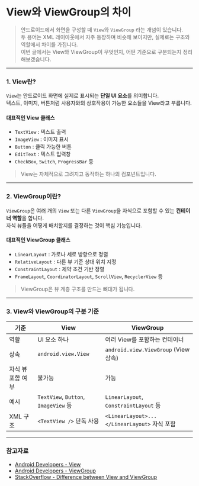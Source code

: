 # View와 ViewGroup의 차이

> 안드로이드에서 화면을 구성할 때 `View`와 `ViewGroup` 라는 개념이 있습니다.  
> 두 용어는 XML 레이아웃에서 자주 등장하며 비슷해 보이지만, 실제로는 구조와 역할에서 차이를 가집니다.  
> 이번 글에서는 View와 ViewGroup이 무엇인지, 어떤 기준으로 구분되는지 정리해보겠습니다.  

---

### 1. View란?

`View`는 안드로이드 화면에 실제로 표시되는 **단일 UI 요소**를 의미합니다.  
텍스트, 이미지, 버튼처럼 사용자와의 상호작용이 가능한 요소들을 View라고 부릅니다.  

#### 대표적인 View 클래스

* `TextView` : 텍스트 출력
* `ImageView` : 이미지 표시
* `Button` : 클릭 가능한 버튼
* `EditText` : 텍스트 입력창
* `CheckBox`, `Switch`, `ProgressBar` 등

> View는 자체적으로 그려지고 동작하는 하나의 컴포넌트입니다.

---

### 2. ViewGroup이란?

`ViewGroup`은 여러 개의 `View` 또는 다른 `ViewGroup`을 자식으로 포함할 수 있는 **컨테이너 역할**을 합니다.  
자식 뷰들을 어떻게 배치할지를 결정하는 것이 핵심 기능입니다.  

#### 대표적인 ViewGroup 클래스

* `LinearLayout` : 가로나 세로 방향으로 정렬
* `RelativeLayout` : 다른 뷰 기준 상대 위치 지정
* `ConstraintLayout` : 제약 조건 기반 정렬
* `FrameLayout`, `CoordinatorLayout`, `ScrollView`, `RecyclerView` 등

> ViewGroup은 뷰 계층 구조를 만드는 뼈대가 됩니다.

---

### 3. View와 ViewGroup의 구분 기준

| 기준         | View                                | ViewGroup                                |
| ---------- | ----------------------------------- | ---------------------------------------- |
| 역할         | UI 요소 하나                            | 여러 View를 포함하는 컨테이너                       |
| 상속         | `android.view.View`                 | `android.view.ViewGroup` (View 상속)       |
| 자식 뷰 포함 여부 | 불가능                                 | 가능                                       |
| 예시         | `TextView`, `Button`, `ImageView` 등 | `LinearLayout`, `ConstraintLayout` 등     |
| XML 구조     | `<TextView />` 단독 사용                | `<LinearLayout>...</LinearLayout>` 자식 포함 |

---

### 참고자료

* [Android Developers - View](https://developer.android.com/reference/android/view/View)
* [Android Developers - ViewGroup](https://developer.android.com/reference/android/view/ViewGroup)
* [StackOverflow - Difference between View and ViewGroup](https://stackoverflow.com/questions/9445669/what-is-the-difference-between-view-and-viewgroup)
